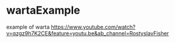 # wartaExample
example of warta
https://www.youtube.com/watch?v=qzgz9h7K2CE&feature=youtu.be&ab_channel=RostyslavFisher
